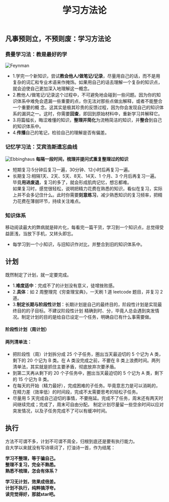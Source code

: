 ﻿---
layout: post
title: 学习方法论
featured-img: plan

---

## 凡事预则立，不预则废：学习方法论
### 费曼学习法：教是最好的学
![Feynman](https://jinbooooom.github.io/sources/plan.jpg)
- 1.学完一个新知识，尝试**教会他人/做笔记/记录**，尽量用自己的话，而不是用复杂的词汇和专业术语来作掩饰。如果用自己的话去理解一个复杂的知识点，就会迫使自己更加深入地理解这一概念。
- 2.教他人/做笔记/记录这个过程中，不可避免地会碰到一些问题。因为你的知识体系中难免会遗漏一些重要的点，你无法对那些点做出解释，或者不能整合一个重要的概 念。这其实是极其珍贵的反馈过程，因为你会发现自己的知识体系的漏洞之一。这时，你需要**回查**，即回到原始材料中，重新学习并解释它。
- 3.将篇幅长，晦涩难懂的知识，**整理并简化**为流畅简洁的知识，并**整合**到自己的知识体系中。
- 4.**传播**自己的笔记，检验自己的理解是否有偏差。

### 记忆学习法：艾宾浩斯遗忘曲线
![Ebbinghaus](https://jinbooooom.github.io/sources/Ebbinghaus.jpg)
**每隔一段时间，梳理并提问式重复整理过的知识**
- 短期复习:5分钟后复习一遍，30分钟、12小时后再复习一遍。
- 长期复习:相隔1天、2天、5天、8天、14天、1 个月、3 个月后再复习一遍。  
毕竟**用进废退**，复习的多了，就会形成肌肉记忆，想忘都难。  
如果复习时，感觉很轻松，说明把精力花费在熟悉的知识，看似在复习，实际上并不会多记住什么。此时你需要**刻意练习**，减少熟悉知识的复习频率，把精力花费在薄弱环节，持续关注难点。

### 知识体系
移动阅读最大的弊病就是碎片化，每看完一篇干货，学习到一个知识点，总觉得受益匪浅，当放下手机，又转头即忘。
- 每学习到一个小知识，与旧知识作对比，并整合到旧的知识体系中。

## 计划
既然制定了计划，就一定要完成。
- 1.**难度适中**：完成不了的计划没有意义，徒增挫败感。
- 2.**具体**：如 2 周整理完《穷查理宝典》，一天刷 1 道 leetcode 题目，并复习 2 道。
- 3.**制定长期与阶段性计划**：长期计划是自己的最终目的，阶段性计划是实现最终目的的子目标。不建议阶段性计划
精确到时、分，毕竟人总会遇到突发情况。制定计划的目的是给自已设定一个任务，明确自已有什么事需要做。
#### 阶段性计划（周计划）
#### 两列清单法：
- 把阶段性（周）计划拆分成 25 个子任务，圈出当天最迫切的 5 个记为 A 类，剩下的 20 个记为 B 类。在 A 类没完成之前，不要在 B 类上浪费时间。两列清单法，其实就是抓住主要矛盾，彻底放弃次要矛盾。
- 到第二天再从剩下的 20 个子任务中，圈出当天最迫切的 5 个记为 A 类，剩下的 15 个记为 B 类。
- 在每天的开始（精力最好），完成困难的子任务。毕竟意志力是可以消耗的，在精力差（效率低）的时间段，完成不太需要思考的轻松子任务。
- 尽量用 5 天完成自己迫切的事情，不要拖延。完成不了任务，周末还有两天时间继续完成；完成了，周末可自由分配。
制定计划尽量留一些空余时间以应对突发情况，以及子任务完成不了可以有缓冲时间。

## 执行
方法不可谓不多，计划不可谓不周全，归根到底还是要有执行能力。  
自大学以来就没有写诗填词了，打油诗一首，作为结尾：    
  
**学习不整理，等于骗自己。    
整理不复习，完全不熟悉。  
熟悉不梳理，怎会有体系？**    

**学习无计划，效果成倍差。  
计划不执行，纯粹搞浮夸。   
读完觉得好，那就star吧。**
